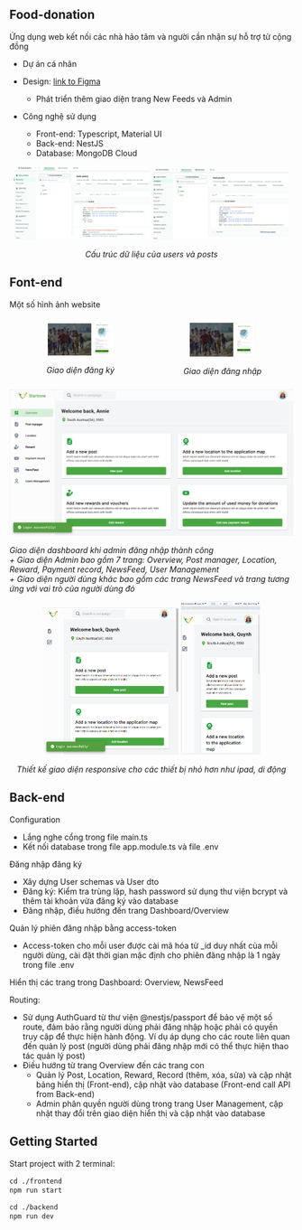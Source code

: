 ## Food-donation
Ứng dụng web kết nối các nhà hảo tâm và người cần nhận sự hỗ trợ từ cộng đồng
- Dự án cá nhân

- Design: [link to Figma](https://www.figma.com/design/44Gs3a2a4ung1crYIBmM23/Food-Donation?node-id=264-12178&t=FGJ9xiuYWDo3bnJz-1)
  - Phát triển thêm giao diện trang New Feeds và Admin

- Công nghệ sử dụng
  - Front-end: Typescript, Material UI
  - Back-end: NestJS
  - Database: MongoDB Cloud
<p align="center">
  <img src="images/db_users.png" alt="Image 1" width="48%">
  <img src="images/db_posts.png" alt="Image 2" width="48%">
</p>
<p align="center">
  <em>Cấu trúc dữ liệu của users và posts</em>
</p>

## Font-end
Một số hình ảnh website
<div style="display: flex; justify-content: space-between; align-items: center;">
  <div style="flex: 1; text-align: center; padding: 10px;">
    <img src="images/sign_up.png" alt="Image 1" style="width: 100%; max-width: 50%;" />
    <p><em>Giao diện đăng ký</em></p>
  </div>
  <div style="flex: 1; text-align: center; padding: 10px;">
    <img src="images/log_in.png" alt="Image 2" style="width: 100%; max-width: 50%;" />
    <p><em>Giao diện đăng nhập</em></p>
  </div>
</div>

<div>
    <img src="images/dashboard.png" alt="Image 1" />
    <p>
      <em>Giao diện dashboard khi admin đăng nhập thành công</em> <br/>
      <em>+ Giao diện Admin bao gồm 7 trang: Overview, Post manager, Location, Reward, Payment record, NewsFeed, User Management</em> <br/>
      <em>+ Giao diện người dùng khác bao gồm các trang NewsFeed và trang tương ứng với vai trò của người dùng đó</em>
    </p>
</div>

<p align="center">
  <img src="images/dashboard_ipadScreen.png" alt="Image 1" width="48%" padding-right="1em">
  <img src="images/dashboard_iphoneSEscreen.png" alt="Image 2" width="28%">
</p>
<p align="center">
  <em>Thiết kế giao diện responsive cho các thiết bị nhỏ hơn như ipad, di động</em>
</p>

## Back-end
Configuration 
- Lắng nghe cổng trong file main.ts
- Kết nối database trong file app.module.ts và file .env

Đăng nhập đăng ký
- Xây dựng User schemas và User dto
- Đăng ký: Kiểm tra trùng lặp, hash password sử dụng thư viện bcrypt và thêm tài khoản vừa đăng ký vào database 
- Đăng nhập, điều hướng đến trang Dashboard/Overview

Quản lý phiên đăng nhập bằng access-token 
- Access-token cho mỗi user được cài mã hóa từ _id duy nhất của mỗi người dùng, cài đặt thời gian mặc định cho phiên đăng nhập là 1 ngày trong file .env

Hiển thị các trang trong Dashboard: Overview, NewsFeed

Routing:  
- Sử dụng AuthGuard từ thư viện @nestjs/passport để bảo vệ một số route, đảm bảo rằng người dùng phải đăng nhập hoặc phải có quyền truy cập để thực hiện hành động. Ví dụ áp dụng cho các route liên quan đến quản lý post (người dùng phải đăng nhập mới có thể thực hiện thao tác quản lý post) 
- Điều hướng từ trang Overview đến các trang con
  - Quản lý Post, Location, Reward, Record (thêm, xóa, sửa) và cập nhật bảng hiển thị (Front-end), cập nhật vào database (Front-end call API from Back-end)
  - Admin phân quyền người dùng trong trang User Management, cập nhật thay đổi trên giao diện hiển thị và cập nhật vào database

## Getting Started
Start project with 2 terminal:
```
cd ./frontend
npm run start
```

```
cd ./backend
npm run dev
```
